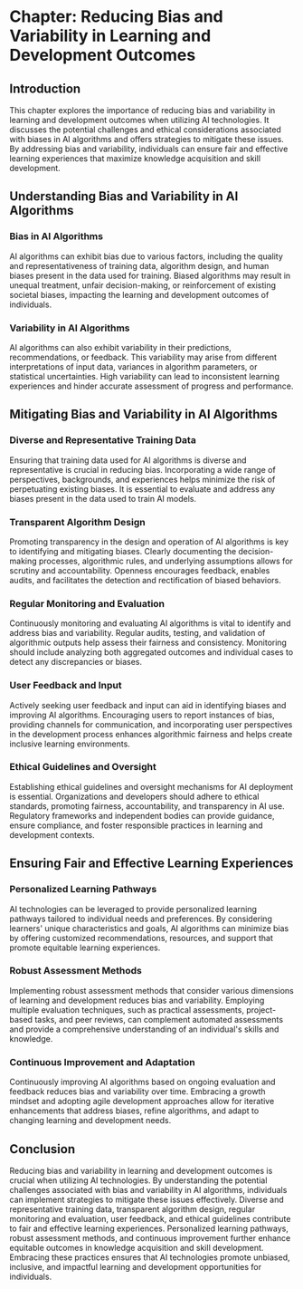 **Chapter: Reducing Bias and Variability in Learning and Development Outcomes**
===============================================================================

Introduction
------------

This chapter explores the importance of reducing bias and variability in learning and development outcomes when utilizing AI technologies. It discusses the potential challenges and ethical considerations associated with biases in AI algorithms and offers strategies to mitigate these issues. By addressing bias and variability, individuals can ensure fair and effective learning experiences that maximize knowledge acquisition and skill development.

Understanding Bias and Variability in AI Algorithms
---------------------------------------------------

### Bias in AI Algorithms

AI algorithms can exhibit bias due to various factors, including the quality and representativeness of training data, algorithm design, and human biases present in the data used for training. Biased algorithms may result in unequal treatment, unfair decision-making, or reinforcement of existing societal biases, impacting the learning and development outcomes of individuals.

### Variability in AI Algorithms

AI algorithms can also exhibit variability in their predictions, recommendations, or feedback. This variability may arise from different interpretations of input data, variances in algorithm parameters, or statistical uncertainties. High variability can lead to inconsistent learning experiences and hinder accurate assessment of progress and performance.

Mitigating Bias and Variability in AI Algorithms
------------------------------------------------

### Diverse and Representative Training Data

Ensuring that training data used for AI algorithms is diverse and representative is crucial in reducing bias. Incorporating a wide range of perspectives, backgrounds, and experiences helps minimize the risk of perpetuating existing biases. It is essential to evaluate and address any biases present in the data used to train AI models.

### Transparent Algorithm Design

Promoting transparency in the design and operation of AI algorithms is key to identifying and mitigating biases. Clearly documenting the decision-making processes, algorithmic rules, and underlying assumptions allows for scrutiny and accountability. Openness encourages feedback, enables audits, and facilitates the detection and rectification of biased behaviors.

### Regular Monitoring and Evaluation

Continuously monitoring and evaluating AI algorithms is vital to identify and address bias and variability. Regular audits, testing, and validation of algorithmic outputs help assess their fairness and consistency. Monitoring should include analyzing both aggregated outcomes and individual cases to detect any discrepancies or biases.

### User Feedback and Input

Actively seeking user feedback and input can aid in identifying biases and improving AI algorithms. Encouraging users to report instances of bias, providing channels for communication, and incorporating user perspectives in the development process enhances algorithmic fairness and helps create inclusive learning environments.

### Ethical Guidelines and Oversight

Establishing ethical guidelines and oversight mechanisms for AI deployment is essential. Organizations and developers should adhere to ethical standards, promoting fairness, accountability, and transparency in AI use. Regulatory frameworks and independent bodies can provide guidance, ensure compliance, and foster responsible practices in learning and development contexts.

Ensuring Fair and Effective Learning Experiences
------------------------------------------------

### Personalized Learning Pathways

AI technologies can be leveraged to provide personalized learning pathways tailored to individual needs and preferences. By considering learners' unique characteristics and goals, AI algorithms can minimize bias by offering customized recommendations, resources, and support that promote equitable learning experiences.

### Robust Assessment Methods

Implementing robust assessment methods that consider various dimensions of learning and development reduces bias and variability. Employing multiple evaluation techniques, such as practical assessments, project-based tasks, and peer reviews, can complement automated assessments and provide a comprehensive understanding of an individual's skills and knowledge.

### Continuous Improvement and Adaptation

Continuously improving AI algorithms based on ongoing evaluation and feedback reduces bias and variability over time. Embracing a growth mindset and adopting agile development approaches allow for iterative enhancements that address biases, refine algorithms, and adapt to changing learning and development needs.

Conclusion
----------

Reducing bias and variability in learning and development outcomes is crucial when utilizing AI technologies. By understanding the potential challenges associated with bias and variability in AI algorithms, individuals can implement strategies to mitigate these issues effectively. Diverse and representative training data, transparent algorithm design, regular monitoring and evaluation, user feedback, and ethical guidelines contribute to fair and effective learning experiences. Personalized learning pathways, robust assessment methods, and continuous improvement further enhance equitable outcomes in knowledge acquisition and skill development. Embracing these practices ensures that AI technologies promote unbiased, inclusive, and impactful learning and development opportunities for individuals.
